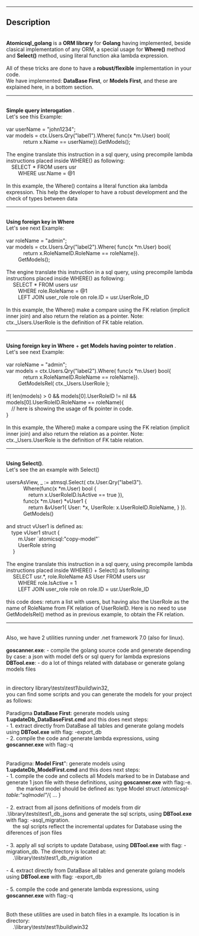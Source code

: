 ------------------------------------------
Description
------------------------------------------

<br/>**Atomicsql_golang** is a **ORM library** for **Golang** having implemented, beside clasical implementation of any ORM, a special usage for **Where()** method and **Select()** method, using literal function aka lambda expression.
<br/>
<br/>All of these tricks are done to have a **robust/flexible** implementation in your code.
<br/>We have implemented: **DataBase First**, or **Models First**, and these are explained here, in a bottom section.

------------------------------------------

<br/> **Simple query interogation** . 
<br/> Let's see this Example:
<br/>
<br/> var userName = "john1234";
<br/> var models = ctx.Users.Qry("label1").Where( func(x *m.User) bool{
<br/> &emsp;&emsp;&emsp;   return x.Name == userName}).GetModels();
<br/> 
<br/> The engine translate this instruction in a sql query, using precompile lambda instructions placed inside WHERE() as following: 
<br/> &emsp;SELECT \* FROM users usr 
<br/> &emsp;&emsp;  WHERE usr.Name = @1 
<br/> 
<br/> In this example, the Where() contains a literal function aka lambda expression. This help the developer to have a robust development and the check of types between data

------------------------------------------

<br/> **Using foreign key in Where** 
<br/> Let's see next Example: 
<br/>
<br/> var roleName = "admin";
<br/> var models = ctx.Users.Qry("label2").Where( func(x *m.User) bool{
<br/> &emsp;&emsp;&emsp;   return x.RoleNameID.RoleName == roleName}).
<br/> &emsp;&emsp;     GetModels();
<br/> 
<br/> The engine translate this instruction in a sql query, using precompile lambda instructions placed inside WHERE() as following: 
<br/> &emsp; SELECT \* FROM users usr 
<br/> &emsp;&emsp;  WHERE role.RoleName = @1 
<br/> &emsp;&emsp;  LEFT JOIN user_role role on role.ID = usr.UserRole_ID
<br/> 
<br/> In this example, the Where() make a compare using the FK relation (implicit inner join) and also return the relation as a pointer. Note: ctx._Users.UserRole is the definition of FK table relation.

------------------------------------------

<br/> **Using foreign key in Where** + **get Models having pointer to relation** . 
<br/> Let's see next Example: 
<br/>
<br/> var roleName = "admin";
<br/> var models = ctx.Users.Qry("label2").Where( func(x *m.User) bool{
<br/> &emsp;&emsp;&emsp;   return x.RoleNameID.RoleName == roleName}).
<br/> &emsp;&emsp;     GetModelsRel( ctx._Users.UserRole );
<br/> 
<br/> if( len(models) > 0 && models[0].UserRoleID != nil && models[0].UserRoleID.RoleName == roleName){
<br/> &emsp;// here is showing the usage of fk pointer in code.
<br/> }
<br/> 
<br/> In this example, the Where() make a compare using the FK relation (implicit inner join) and also return the relation as a pointer. Note: ctx._Users.UserRole is the definition of FK table relation.

------------------------------------------

<br/> **Using Select()**. 
<br/>Let's see the an example with Select()
<br/>
<br/>usersAsView, _ := atmsql.Select( ctx.User.Qry("label3").
<br/>&emsp;&emsp;&emsp;                      Where(func(x *m.User) bool {
<br/>&emsp;&emsp;&emsp;&emsp;                      return x.UserRoleID.IsActive == true }),
<br/>&emsp;&emsp;&emsp;                      func(x *m.User) *vUser1 {
<br/>&emsp;&emsp;&emsp;&emsp;                            return &vUser1{ User: *x, UserRole: x.UserRoleID.RoleName, } }).
<br/>&emsp;&emsp;&emsp;                      GetModels()
<br/>
<br/> and struct vUser1 is defined as:
<br/>&emsp;type vUser1 struct {
<br/>&emsp;&emsp;		m.User   \`atomicsql:"copy-model"\`
<br/>&emsp;&emsp;		UserRole string
<br/>&emsp;	}
<br/>
<br/> The engine translate this instruction in a sql query, using precompile lambda instructions placed inside WHERE() + Select() as following: 
<br/> &emsp; SELECT usr.\*, role.RoleName AS User FROM users usr 
<br/> &emsp;&emsp;  WHERE role.IsActive = 1 
<br/> &emsp;&emsp;  LEFT JOIN user_role role on role.ID = usr.UserRole_ID
<br/>
<br/>this code does: return a list with users, but having also the UserRole as the name of RoleName from FK relation of UserRoleID. Here is no need to use GetModelsRel() method as in previous example, to obtain the FK relation.

------------------------------------------

<br/>Also, we have 2 utilities running under .net framework 7.0 (also for linux).
<br/>
<br/>**goscanner.exe**: - compile the golang source code and generate depending by case: a json with model defs or sql query for lambda expresions
<br/>**DBTool.exe**: - do a lot of things related with database or generate golang models files
<br/>
<br/>
<br/>in directory library\tests\test1\build\win32, 
<br/>you can find some scripts and you can generate the models for your project as follows:
<br/>
<br/>Paradigma **DataBase First**: generate models using **1.updateDb_DataBaseFirst.cmd** and this does next steps:
<br/> - 1. extract directly from DataBase all tables and generate golang models using **DBTool.exe** with flag: -export_db
<br/> - 2. compile the code and generate lambda expressions, using **goscanner.exe** with flag:-q
<br/>
<br/>
<br/>Paradigma: **Model First**": generate models using **1.updateDb_ModelFirst.cmd** and this does next steps:
<br/>- 1. compile the code and collects all Models marked to be in Database and generate 1 json file with these definitions, using **goscanner.exe** with flag:-e.
<br/>&emsp;&emsp;the marked model should be defined as: type Model struct /*atomicsql-table:"sqlmodel"*/{ ... }
<br/>
<br/>- 2. extract from all jsons definitions of models from dir .\library\tests\test1\_db_jsons  and generate the sql scripts, using **DBTool.exe** with flag: -asql_migration. 
<br/>&emsp;    the sql scripts reflect the incremental updates for Database using the diferences of json files
<br/>
<br/>- 3. apply all sql scripts to update Database, using **DBTool.exe** with flag: -migration_db. The directory is located at:
<br/>&emsp;	.\library\tests\test1\_db_migration
<br/>
<br/>- 4. extract directly from DataBase all tables and generate golang models using **DBTool.exe** with flag: -export_db
<br/>
<br/>- 5. compile the code and generate lambda expressions, using **goscanner.exe** with flag:-q
<br/>
<br/>
<br/>Both these utilities are used in batch files in a example. Its location is in directory:
<br/>&emsp;    .\library\tests\test1\build\win32
<br/>